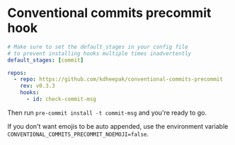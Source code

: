 # Conventional commits precommit hook

```yaml
# Make sure to set the default_stages in your config file
# to prevent installing hooks multiple times inadvertently
default_stages: [commit]

repos:
  - repo: https://github.com/kdheepak/conventional-commits-precommit
    rev: v0.3.3
    hooks:
      - id: check-commit-msg
```

Then run `pre-commit install -t commit-msg` and you're ready to go.

If you don't want emojis to be auto appended, use the environment variable `CONVENTIONAL_COMMITS_PRECOMMIT_NOEMOJI=false`.
